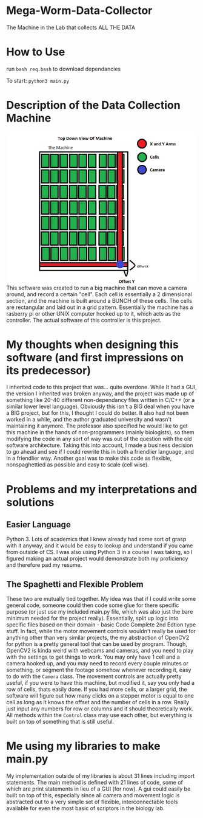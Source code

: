 # Mega-Worm-Data-Collector
The Machine in the Lab that collects ALL THE DATA
# How to Use
run `bash req.bash` to download dependancies

To start: `python3 main.py`

# Description of the Data Collection Machine
![](photos/machine_top_down.png)
This software was created to run a big machine that can move a camera around, and record a certain "cell".
Each cell is essentially a 2 dimensional section, and the machine is built around a BUNCH of these cells. The cells are rectangular and laid out in a grid pattern.
Essentially the machine has a rasberry pi or other UNIX computer hooked up to it, which acts as the controller. The actual software of this controller is this project.

# My thoughts when designing this software (and first impressions on its predecessor)
I inherited code to this project that was... quite overdone. While It had a GUI, the version I inherited was broken anyway, and the project was made up of something like 20-40 different non-dependancy files written in C/C++ (or a similar lower level language). Obviously this isn't a BIG deal when you have a BIG project, but for this, I thought I could do better. It also had not been worked in a while, and the author graduated university and wasn't maintaining it anymore.  The professor also specified he would like to get this machine in the hands of non-programmers (mainly biologists), so them modifying the code in any sort of way was out of the question with the old software architecture. Taking this into account, I made a business decision to go ahead and see if I could rewrite this in both a friendlier language, and in a friendlier way. Another goal was to make this code as flexible, nonspaghettied as possible and easy to scale (cell wise).

# Problems and my interpretations and solutions

## Easier Language
Python 3. Lots of academics that I knew already had some sort of grasp with it anyway, and it would be easy to lookup and understand if you came from outside of CS. I was also using Python 3 in a course I was taking, so I figured making an actual project would demonstrate both my proficiency and therefore pad my resume.

## The Spaghetti and Flexible Problem
These two are mutually tied together. My idea was that if I could write some general code, someone could then code some glue for there specific purpose (or just use my included main.py file, which was also just the bare minimum needed for the project really). Essentially, split up logic into specific files based on their domain - basic Code Complete 2nd Edtion type stuff. 
In fact, while the motor movement controls wouldn't really be used for anything other than very similar projects, the my abstraction of OpenCV2 for python is a pretty general tool that can be used by program. Though, OpenCV2 is kinda weird with webcams and cameras, and you need to play with the settings to get things to work.
You may only have 1 cell and a camera hooked up, and you may need to record every couple minutes or something, or segment the footage somehow whenever recording it, easy to do with the `Camera` class.
The movement controls are actually pretty useful, if you were to have this machine, but modified it, say you only had a row of cells, thats easily done. If you had more cells, or a larger grid, the software will figure out how many clicks on a stepper motor is equal to one cell as long as it knows the offset and the number of cells in a row. Really just input any numbers for row or columns and it should theoretically work. All methods within the `Control` class may use each other, but everything is built on top of something that is still useful. 

# Me using my libraries to make main.py
My implementation outside of my libraries is about 31 lines including import statements. The main method is defined with 21 lines of code, some of which are print statements in lieu of a GUI (for now). A gui could easily be built on top of this, especially since all camera and movement logic is abstracted out to a very simple set of flexible, interconnectable tools available for even the most basic of scriptors in the biology lab.
